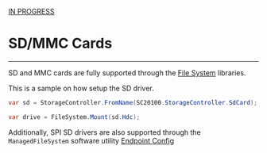 [IN PROGRESS](error.md) 
# SD/MMC Cards
---
SD and MMC cards are fully supported through the [File System](file-system.md) libraries.

This is a sample on how setup the SD driver.

```cs
var sd = StorageController.FromName(SC20100.StorageController.SdCard);

var drive = FileSystem.Mount(sd.Hdc);
```

Additionally, SPI SD drivers are also supported through the `ManagedFileSystem` software utility [Endpoint Config](../configuration.md) 